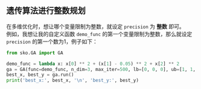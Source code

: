 
## 遗传算法进行整数规划

在多维优化时，想让哪个变量限制为整数，就设定 `precision` 为 **整数** 即可。  
例如，我想让我的自定义函数 `demo_func` 的第一个变量限制为整数，那么就设定 `precision` 的第一个数为1，例子如下：

```python
from sko.GA import GA

demo_func = lambda x: x[0] ** 2 + (x[1] - 0.05) ** 2 + x[2] ** 2
ga = GA(func=demo_func, n_dim=3, max_iter=500, lb=[0, 0, 0], ub=[1, 1, 1], precision=[1, 1e-7, 1e-7])
best_x, best_y = ga.run()
print('best_x:', best_x, '\n', 'best_y:', best_y)
```